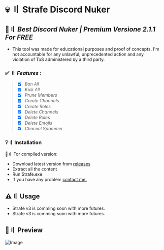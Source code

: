# 💀 〢 Strafe Discord Nuker 

## 🔧〢 _Best Discord Nuker | Premium Versione 2.1.1 For FREE_
- This tool was made for educational purposes and proof of concepts. I'm not accountable for any unlawful, unprecedented action and any violation of ToS administered by a third party.

### ✅ 〢 *Features :*
> - [x] *Ban All*
> - [x] *Kick All*
> - [x] *Prune Members*
> - [x] *Create Channels*
> - [x] *Create Roles*
> - [x] *Delete Channels*
> - [x] *Delete Roles*
> - [x] *Delete Emojis*
> - [x] *Channel Spammer*
 
### ❔〢 Installation
 📌〢 For compiled version:
 
- Download latest version from [releases](https://github.com/masked1337/Strafe/releases)
- Extract all the content
- Run Strafe.exe
- If you have any problem [contact me.](https://discord.gg/EVHa4NXdE7)

## ⚠️〢 Usage
- Strafe v3 is comming soon with more futures.
- Strafe v3 is comming soon with more futures.
 
## 📸〢 Preview
![Image](https://cdn.discordapp.com/attachments/1262676536813813781/1347206139921567825/image.png?ex=67cafafd&is=67c9a97d&hm=7f2265199a33b6544547257801a9c86b059dcf5537f0c9627fddb31883becf02&)

